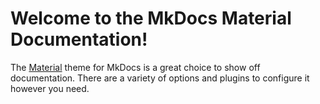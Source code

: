 # Welcome to the MkDocs Material Documentation!

The [Material](https://squidfunk.github.io/mkdocs-material/) theme for MkDocs is a great choice to show off documentation. There are a variety of options and plugins to configure it however you need. 

